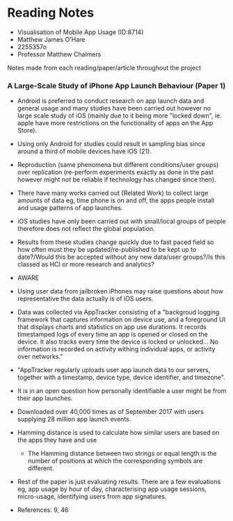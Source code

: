 # Reading Notes

* Visualisation of Mobile App Usage (ID:8714)
* Matthew James O'Hare
* 2255357o
* Professor Matthew Chalmers

Notes made from each reading/paper/article throughout the project

### A Large-Scale Study of iPhone App Launch Behaviour (Paper 1)

* Android is preferred to conduct research on app launch data and general usage and many studies have been carried out however no large scale study of iOS (mainly due to it being more "locked down", ie. apple have more restrictions on the functionality of apps on the App Store).
* Using only Android for studies could result in sampling bias since around a third of mobile devices have iOS (21).
* Reproduction (same phenomena but different conditions/user groups) over replication (re-perform experiments exactly as done in the past however might not be reliable if technology has changed since then).
* There have many works carried out (Related Work) to collect large amounts of data eg, time phone is on and off, the apps people install and usage patterns of app launches.
* iOS studies have only been carried out with small/local groups of people therefore does not reflect the global population.
* Results from these studies change quickly due to fast paced field so how often must they be updated/re-published to be kept up to date?/Would this be accepted without any new data/user groups?/Is this classed as HCI or more research and analytics?
* AWARE
* Using user data from jailbroken iPhones may raise questions about how representative the data actually is of iOS users.
* Data was collected via AppTracker consisting of a "backgroud logging framework that captures information on device use, and a foreground UI that displays charts and statistics on app use durations. It records timestamped logs of every time an app is opened or closed on the device. It also tracks every time the device is locked or unlocked... No information is recorded on activity withing individual apps, or activity over networks."
* "AppTracker regularly uploads user app launch data to our servers, together with a timestamp, device type, device identifier, and timezone".
* It is in an open question how personally identifiable a user might be from their app launches.
* Downloaded over 40,000 times as of September 2017 with users supplying 28 million app launch events.
* Hamming distance is used to calculate how similar users are based on the apps they have and use
  * The Hamming distance between two strings or equal length is the number of positions at which the corresponding symbols are different.
* Rest of the paper is just evaluating results. There are a few evaluations eg, app usage by hour of day, characterising app usage sessions, micro-usage, identifying users from app signatures.


* References: 9, 46
